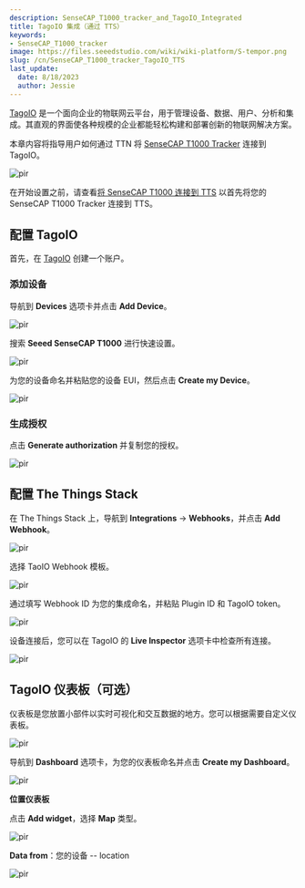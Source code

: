 ```yaml
---
description: SenseCAP_T1000_tracker_and_TagoIO_Integrated
title: TagoIO 集成（通过 TTS）
keywords:
- SenseCAP_T1000_tracker
image: https://files.seeedstudio.com/wiki/wiki-platform/S-tempor.png
slug: /cn/SenseCAP_T1000_tracker_TagoIO_TTS
last_update:
  date: 8/18/2023
  author: Jessie
---
```



[TagoIO](https://tago.io/) 是一个面向企业的物联网云平台，用于管理设备、数据、用户、分析和集成。其直观的界面使各种规模的企业都能轻松构建和部署创新的物联网解决方案。


本章内容将指导用户如何通过 TTN 将 [SenseCAP T1000 Tracker](https://www.seeedstudio.com/SenseCAP-Card-Tracker-T1000-A-p-5697.html) 连接到 TagoIO。

<p style={{textAlign: 'center'}}><img src="https://files.seeedstudio.com/wiki/SenseCAP/Tracker/tagoio.png" alt="pir" width={800} height="auto" /></p>

在开始设置之前，请查看[将 SenseCAP T1000 连接到 TTS](https://wiki.seeedstudio.com/SenseCAP_T1000_tracker_TTN) 以首先将您的 SenseCAP T1000 Tracker 连接到 TTS。


## 配置 TagoIO

首先，在 [TagoIO](https://admin.tago.io/signup) 创建一个账户。


### 添加设备

导航到 **Devices** 选项卡并点击 **Add Device**。

<p style={{textAlign: 'center'}}><img src="https://files.seeedstudio.com/wiki/SenseCAP/Tracker/tagoio_device.png" alt="pir" width={800} height="auto" /></p>


搜索 **Seeed SenseCAP T1000** 进行快速设置。
<p style={{textAlign: 'center'}}><img src="https://files.seeedstudio.com/wiki/SenseCAP/Tracker/tagoio_template.png" alt="pir" width={800} height="auto" /></p>

为您的设备命名并粘贴您的设备 EUI，然后点击 **Create my Device**。

<p style={{textAlign: 'center'}}><img src="https://files.seeedstudio.com/wiki/SenseCAP/Tracker/c_my_device.png" alt="pir" width={800} height="auto" /></p>


### 生成授权

点击 **Generate authorization** 并复制您的授权。


<p style={{textAlign: 'center'}}><img src="https://files.seeedstudio.com/wiki/SenseCAP/Tracker/authorization.png" alt="pir" width={800} height="auto" /></p>


## 配置 The Things Stack


在 The Things Stack 上，导航到 **Integrations** → **Webhooks**，并点击 **Add Webhook**。

<p style={{textAlign: 'center'}}><img src="https://files.seeedstudio.com/wiki/SenseCAP/Tracker/add_webhook1.png" alt="pir" width={800} height="auto" /></p>


选择 TaoIO Webhook 模板。

<p style={{textAlign: 'center'}}><img src="https://files.seeedstudio.com/wiki/SenseCAP/Tracker/TTS_web_IO.png" alt="pir" width={800} height="auto" /></p>


通过填写 Webhook ID 为您的集成命名，并粘贴 Plugin ID 和 TagoIO token。

<p style={{textAlign: 'center'}}><img src="https://files.seeedstudio.com/wiki/SenseCAP/Tracker/webhook_TTS.png" alt="pir" width={800} height="auto" /></p>


设备连接后，您可以在 TagoIO 的 **Live Inspector** 选项卡中检查所有连接。


<p style={{textAlign: 'center'}}><img src="https://files.seeedstudio.com/wiki/SenseCAP/Tracker/live_inspec.png" alt="pir" width={800} height="auto" /></p>

## TagoIO 仪表板（可选）

仪表板是您放置小部件以实时可视化和交互数据的地方。您可以根据需要自定义仪表板。


<p style={{textAlign: 'center'}}><img src="https://files.seeedstudio.com/wiki/SenseCAP/Tracker/tagoio_dash.png" alt="pir" width={800} height="auto" /></p>


导航到 **Dashboard** 选项卡，为您的仪表板命名并点击 **Create my Dashboard**。

<p style={{textAlign: 'center'}}><img src="https://files.seeedstudio.com/wiki/SenseCAP/Tracker/create_dashfortagoio.png" alt="pir" width={800} height="auto" /></p>


**位置仪表板**

点击 **Add widget**，选择 **Map** 类型。

<p style={{textAlign: 'center'}}><img src="https://files.seeedstudio.com/wiki/SenseCAP/Tracker/maptagoio.png" alt="pir" width={800} height="auto" /></p>


**Data from**：您的设备 -- location

<p style={{textAlign: 'center'}}><img src="https://files.seeedstudio.com/wiki/SenseCAP/Tracker/map_done_io.png" alt="pir" width={800} height="auto" /></p>